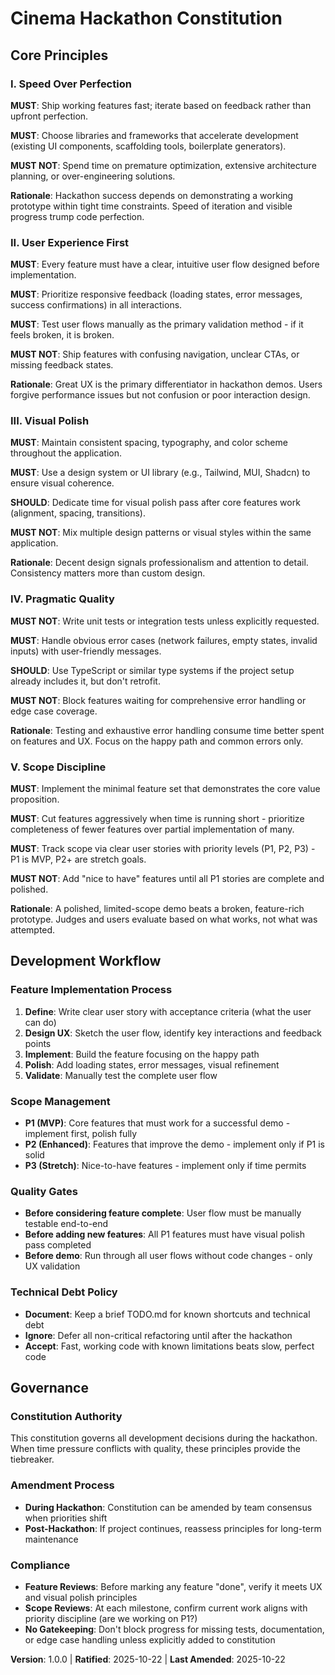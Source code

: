 <!--
SYNC IMPACT REPORT
==================
Version change: [INITIAL] → 1.0.0
Modified principles: N/A (initial version)
Added sections:
  - Core Principles (5 principles tailored for hackathon rapid development)
  - Development Workflow
  - Governance
Removed sections: N/A
Templates requiring updates:
  ✅ .specify/templates/plan-template.md - Constitution Check section now aligns with hackathon principles
  ✅ .specify/templates/spec-template.md - Test requirements marked as optional, UX scenarios prioritized
  ✅ .specify/templates/tasks-template.md - Test tasks clearly marked as optional, UX polish tasks added
Follow-up TODOs:
  - Project name to be determined based on hackathon submission
  - Ratification date set to today (initial creation)
-->

# Cinema Hackathon Constitution

## Core Principles

### I. Speed Over Perfection

**MUST**: Ship working features fast; iterate based on feedback rather than upfront perfection.

**MUST**: Choose libraries and frameworks that accelerate development (existing UI components, scaffolding tools, boilerplate generators).

**MUST NOT**: Spend time on premature optimization, extensive architecture planning, or over-engineering solutions.

**Rationale**: Hackathon success depends on demonstrating a working prototype within tight time constraints. Speed of iteration and visible progress trump code perfection.

### II. User Experience First

**MUST**: Every feature must have a clear, intuitive user flow designed before implementation.

**MUST**: Prioritize responsive feedback (loading states, error messages, success confirmations) in all interactions.

**MUST**: Test user flows manually as the primary validation method - if it feels broken, it is broken.

**MUST NOT**: Ship features with confusing navigation, unclear CTAs, or missing feedback states.

**Rationale**: Great UX is the primary differentiator in hackathon demos. Users forgive performance issues but not confusion or poor interaction design.

### III. Visual Polish

**MUST**: Maintain consistent spacing, typography, and color scheme throughout the application.

**MUST**: Use a design system or UI library (e.g., Tailwind, MUI, Shadcn) to ensure visual coherence.

**SHOULD**: Dedicate time for visual polish pass after core features work (alignment, spacing, transitions).

**MUST NOT**: Mix multiple design patterns or visual styles within the same application.

**Rationale**: Decent design signals professionalism and attention to detail. Consistency matters more than custom design.

### IV. Pragmatic Quality

**MUST NOT**: Write unit tests or integration tests unless explicitly requested.

**MUST**: Handle obvious error cases (network failures, empty states, invalid inputs) with user-friendly messages.

**SHOULD**: Use TypeScript or similar type systems if the project setup already includes it, but don't retrofit.

**MUST NOT**: Block features waiting for comprehensive error handling or edge case coverage.

**Rationale**: Testing and exhaustive error handling consume time better spent on features and UX. Focus on the happy path and common errors only.

### V. Scope Discipline

**MUST**: Implement the minimal feature set that demonstrates the core value proposition.

**MUST**: Cut features aggressively when time is running short - prioritize completeness of fewer features over partial implementation of many.

**MUST**: Track scope via clear user stories with priority levels (P1, P2, P3) - P1 is MVP, P2+ are stretch goals.

**MUST NOT**: Add "nice to have" features until all P1 stories are complete and polished.

**Rationale**: A polished, limited-scope demo beats a broken, feature-rich prototype. Judges and users evaluate based on what works, not what was attempted.

## Development Workflow

### Feature Implementation Process

1. **Define**: Write clear user story with acceptance criteria (what the user can do)
2. **Design UX**: Sketch the user flow, identify key interactions and feedback points
3. **Implement**: Build the feature focusing on the happy path
4. **Polish**: Add loading states, error messages, visual refinement
5. **Validate**: Manually test the complete user flow

### Scope Management

- **P1 (MVP)**: Core features that must work for a successful demo - implement first, polish fully
- **P2 (Enhanced)**: Features that improve the demo - implement only if P1 is solid
- **P3 (Stretch)**: Nice-to-have features - implement only if time permits

### Quality Gates

- **Before considering feature complete**: User flow must be manually testable end-to-end
- **Before adding new features**: All P1 features must have visual polish pass completed
- **Before demo**: Run through all user flows without code changes - only UX validation

### Technical Debt Policy

- **Document**: Keep a brief TODO.md for known shortcuts and technical debt
- **Ignore**: Defer all non-critical refactoring until after the hackathon
- **Accept**: Fast, working code with known limitations beats slow, perfect code

## Governance

### Constitution Authority

This constitution governs all development decisions during the hackathon. When time pressure conflicts with quality, these principles provide the tiebreaker.

### Amendment Process

- **During Hackathon**: Constitution can be amended by team consensus when priorities shift
- **Post-Hackathon**: If project continues, reassess principles for long-term maintenance

### Compliance

- **Feature Reviews**: Before marking any feature "done", verify it meets UX and visual polish principles
- **Scope Reviews**: At each milestone, confirm current work aligns with priority discipline (are we working on P1?)
- **No Gatekeeping**: Don't block progress for missing tests, documentation, or edge case handling unless explicitly added to constitution

**Version**: 1.0.0 | **Ratified**: 2025-10-22 | **Last Amended**: 2025-10-22
